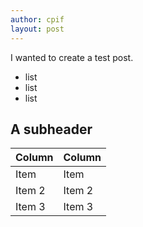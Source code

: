 ```yaml
---
author: cpif
layout: post
---
```


I wanted to create a test post.

-   list
-   list
-   list

## A subheader

Column  | Column
--------|----------
Item    | Item
Item 2  | Item 2
Item 3  | Item 3


